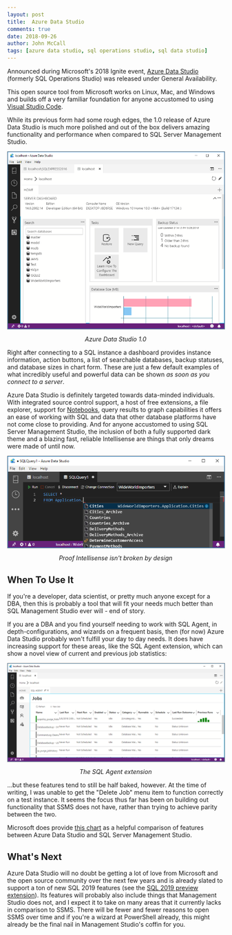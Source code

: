 ```yaml
---
layout: post
title:  Azure Data Studio
comments: true
date: 2018-09-26
author: John McCall
tags: [azure data studio, sql operations studio, sql data studio]
---
```


Announced during Microsoft's 2018 Ignite event, [Azure Data Studio](https://docs.microsoft.com/en-us/sql/azure-data-studio/download?view=sql-server-2017) (formerly SQL Operations Studio)
was released under General Availability.

This open source tool from Microsoft works on Linux, Mac, and Windows and builds off a very familiar foundation for anyone accustomed to using [Visual Studio Code](https://code.visualstudio.com/).

While its previous form had some rough edges, the 1.0 release of Azure Data Studio is much more polished and out of the box delivers amazing functionality and performance when compared to SQL Server Management Studio.

<div>
<img style="display: block; margin: auto; border: 1px solid gray;" src="../img/azure-data-studio.png" title="New vs Old SQL Server Management Studio" alt="New vs Old SQL Server Management Studio">
<p style="text-align: center; font-style: italic;">Azure Data Studio 1.0</p>
</div>

Right after connecting to a SQL instance a dashboard provides instance information, action buttons, a list of searchable databases, backup statuses, and database sizes in chart form. These are just a few default examples of what incredibly useful and powerful data can be shown *as soon as you connect to a server*.

Azure Data Studio is definitely targeted towards data-minded individuals. With integrated source control support, a host of free extensions, a file explorer, support for [Notebooks](https://notebooks.azure.com/), query results to graph capabilities it offers an ease of working with SQL and data that other database platforms have not come close to providing. And for anyone accustomed to using SQL Server Management Studio, the inclusion of both a fully supported dark theme and a blazing fast, reliable Intellisense are things that only dreams were made of until now.

<div>
<img style="display: block; margin: auto; border: 1px solid gray;" src="../img/azure-data-studio-dark-theme.png" title="New vs Old SQL Server Management Studio" alt="New vs Old SQL Server Management Studio">
<p style="text-align: center; font-style: italic;">Proof Intellisense isn't broken by design</p>
</div>


## When To Use It

If you're a developer, data scientist, or pretty much anyone except for a DBA, then this is probably a tool that will fit your needs much better than SQL Management Studio ever will - end of story.

If you are a DBA and you find yourself needing to work with SQL Agent, in depth-configurations, and wizards on a frequent basis, then (for now) Azure Data Studio probably won't fulfill your day to day needs. It does have increasing support for these areas, like the SQL Agent extension, which can show a novel view of current and previous job statistics:

<div>
<img style="display: block; margin: auto; border: 1px solid gray;" src="../img/azure-data-studio-sql-agent.png" title="New vs Old SQL Server Management Studio" alt="New vs Old SQL Server Management Studio">
<p style="text-align: center; font-style: italic;">The SQL Agent extension</p>
</div>

...but these features tend to still be half baked, however. At the time of writing, I was unable to get the "Delete Job" menu item to function correctly on a test instance. It seems the focus thus far has been on building out functionality that SSMS does not have, rather than trying to achieve parity between the two.

Microsoft does provide [this chart](https://cloudblogs.microsoft.com/sqlserver/2018/09/25/azure-data-studio-for-sql-server/#featurecomparison) as a helpful comparison of features between Azure Data Studio and SQL Server Management Studio.

## What's Next

Azure Data Studio will no doubt be getting a lot of love from Microsoft and the open source community over the next few years and is already slated to support a ton of new SQL 2019 features (see the [SQL 2019 preview extension](https://docs.microsoft.com/en-us/sql/azure-data-studio/sql-server-2019-extension?view=sqlallproducts-allversions)). Its features will probably also include things that Management Studio does not, and I expect it to take on many areas that it currently lacks in comparison to SSMS. There will be fewer and fewer reasons to open SSMS over time and if you're a wizard at PowerShell already, this might already be the final nail in Management Studio's coffin for you.
